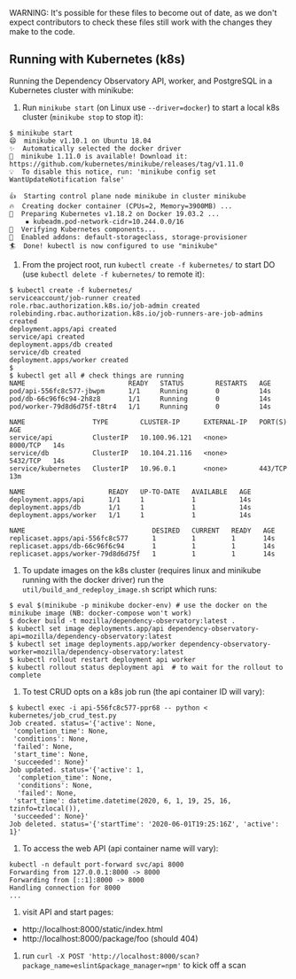 WARNING: It's possible for these files to become out of date, as we
don't expect contributors to check these files still work with the
changes they make to the code.

## Running with Kubernetes (k8s)

Running the Dependency Observatory API, worker, and PostgreSQL in a
Kubernetes cluster with minikube:

1. Run `minikube start` (on Linux use `--driver=docker`) to start a local k8s cluster (`minikube stop` to stop it):

```console
$ minikube start
😄  minikube v1.10.1 on Ubuntu 18.04
✨  Automatically selected the docker driver
🎉  minikube 1.11.0 is available! Download it: https://github.com/kubernetes/minikube/releases/tag/v1.11.0
💡  To disable this notice, run: 'minikube config set WantUpdateNotification false'

👍  Starting control plane node minikube in cluster minikube
🔥  Creating docker container (CPUs=2, Memory=3900MB) ...
🐳  Preparing Kubernetes v1.18.2 on Docker 19.03.2 ...
    ▪ kubeadm.pod-network-cidr=10.244.0.0/16
🔎  Verifying Kubernetes components...
🌟  Enabled addons: default-storageclass, storage-provisioner
🏄  Done! kubectl is now configured to use "minikube"
```

1. From the project root, run `kubectl create -f kubernetes/` to start DO (use `kubectl delete -f kubernetes/` to remote it):

```console
$ kubectl create -f kubernetes/
serviceaccount/job-runner created
role.rbac.authorization.k8s.io/job-admin created
rolebinding.rbac.authorization.k8s.io/job-runners-are-job-admins created
deployment.apps/api created
service/api created
deployment.apps/db created
service/db created
deployment.apps/worker created
$
$ kubectl get all # check things are running
NAME                          READY   STATUS        RESTARTS   AGE
pod/api-556fc8c577-jbwpm      1/1     Running       0          14s
pod/db-66c96f6c94-2h8z8       1/1     Running       0          14s
pod/worker-79d8d6d75f-t8tr4   1/1     Running       0          14s

NAME                 TYPE        CLUSTER-IP      EXTERNAL-IP   PORT(S)    AGE
service/api          ClusterIP   10.100.96.121   <none>        8000/TCP   14s
service/db           ClusterIP   10.104.21.116   <none>        5432/TCP   14s
service/kubernetes   ClusterIP   10.96.0.1       <none>        443/TCP    13m

NAME                     READY   UP-TO-DATE   AVAILABLE   AGE
deployment.apps/api      1/1     1            1           14s
deployment.apps/db       1/1     1            1           14s
deployment.apps/worker   1/1     1            1           14s

NAME                                DESIRED   CURRENT   READY   AGE
replicaset.apps/api-556fc8c577      1         1         1       14s
replicaset.apps/db-66c96f6c94       1         1         1       14s
replicaset.apps/worker-79d8d6d75f   1         1         1       14s
```

1. To update images on the k8s cluster (requires linux and minikube running with the docker driver) run the `util/build_and_redeploy_image.sh` script which runs:

```console
$ eval $(minikube -p minikube docker-env) # use the docker on the minikube image (NB: docker-compose won't work)
$ docker build -t mozilla/dependency-observatory:latest .
$ kubectl set image deployments.app/api dependency-observatory-api=mozilla/dependency-observatory:latest
$ kubectl set image deployments.app/worker dependency-observatory-worker=mozilla/dependency-observatory:latest
$ kubectl rollout restart deployment api worker
$ kubectl rollout status deployment api  # to wait for the rollout to complete
```

1. To test CRUD opts on a k8s job run (the api container ID will vary):

```console
$ kubectl exec -i api-556fc8c577-ppr68 -- python < kubernetes/job_crud_test.py
Job created. status='{'active': None,
 'completion_time': None,
 'conditions': None,
 'failed': None,
 'start_time': None,
 'succeeded': None}'
Job updated. status='{'active': 1,
  'completion_time': None,
  'conditions': None,
  'failed': None,
 'start_time': datetime.datetime(2020, 6, 1, 19, 25, 16, tzinfo=tzlocal()),
 'succeeded': None}'
Job deleted. status='{'startTime': '2020-06-01T19:25:16Z', 'active': 1}'
```

1. To access the web API (api container name will vary):

```console
kubectl -n default port-forward svc/api 8000
Forwarding from 127.0.0.1:8000 -> 8000
Forwarding from [::1]:8000 -> 8000
Handling connection for 8000
...
```

1. visit API and start pages:

  * http://localhost:8000/static/index.html
  * http://localhost:8000/package/foo (should 404)

1. run `curl -X POST 'http://localhost:8000/scan?package_name=eslint&package_manager=npm'` to kick off a scan
